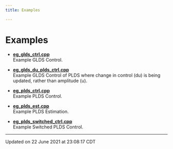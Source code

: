 ```yaml
---
title: Examples

---
```


# Examples







- **[eg_glds_ctrl.cpp](/lds-ctrl-est/docs/api/examples/eg_glds_ctrl_8cpp-example/#example-eg_glds_ctrl.cpp)** <br>Example GLDS Control. 





- **[eg_glds_du_plds_ctrl.cpp](/lds-ctrl-est/docs/api/examples/eg_glds_du_plds_ctrl_8cpp-example/#example-eg_glds_du_plds_ctrl.cpp)** <br>Example GLDS Control of PLDS where change in control (du) is being updated, rather than amplitude (u). 





- **[eg_plds_ctrl.cpp](/lds-ctrl-est/docs/api/examples/eg_plds_ctrl_8cpp-example/#example-eg_plds_ctrl.cpp)** <br>Example PLDS Control. 





- **[eg_plds_est.cpp](/lds-ctrl-est/docs/api/examples/eg_plds_est_8cpp-example/#example-eg_plds_est.cpp)** <br>Example PLDS Estimation. 





- **[eg_plds_switched_ctrl.cpp](/lds-ctrl-est/docs/api/examples/eg_plds_switched_ctrl_8cpp-example/#example-eg_plds_switched_ctrl.cpp)** <br>Example Switched PLDS Control. 





-------------------------------

Updated on 22 June 2021 at 23:08:17 CDT
